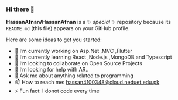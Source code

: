 ### Hi there 👋

**HassanAfnan/HassanAfnan** is a ✨ _special_ ✨ repository because its `README.md` (this file) appears on your GitHub profile.

Here are some ideas to get you started:

- 🔭 I’m currently working on Asp.Net ,MVC ,Flutter  
- 🌱 I’m currently learning React ,Node.js ,MongoDB and Typescript
- 👯 I’m looking to collaborate on Open Source Projects
- 🤔 I’m looking for help with AR..
- 💬 Ask me about anything related to programming
- 📫 How to reach me: hassan4100348@cloud.neduet.edu.pk
- ⚡ Fun fact: I donot code every time 

